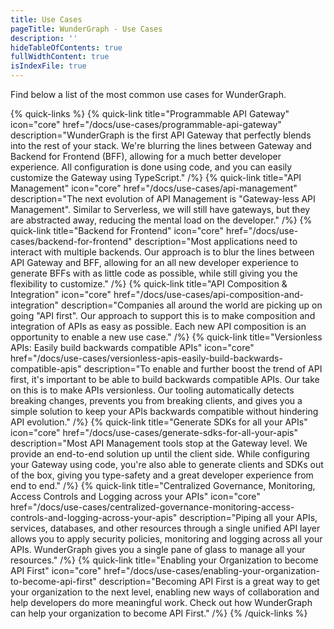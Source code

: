 ```yaml
---
title: Use Cases
pageTitle: WunderGraph - Use Cases
description: ''
hideTableOfContents: true
fullWidthContent: true
isIndexFile: true
---
```


Find below a list of the most common use cases for WunderGraph.

{% quick-links %}
{% quick-link title="Programmable API Gateway" icon="core" href="/docs/use-cases/programmable-api-gateway" description="WunderGraph is the first API Gateway that perfectly blends into the rest of your stack. We're blurring the lines between Gateway and Backend for Frontend (BFF), allowing for a much better developer experience. All configuration is done using code, and you can easily customize the Gateway using TypeScript." /%}
{% quick-link title="API Management" icon="core" href="/docs/use-cases/api-management" description="The next evolution of API Management is \"Gateway-less API Management\". Similar to Serverless, we will still have gateways, but they are abstracted away, reducing the mental load on the developer." /%}
{% quick-link title="Backend for Frontend" icon="core" href="/docs/use-cases/backend-for-frontend" description="Most applications need to interact with multiple backends. Our approach is to blur the lines between API Gateway and BFF, allowing for an all new developer experience to generate BFFs with as little code as possible, while still giving you the flexibility to customize." /%}
{% quick-link title="API Composition & Integration" icon="core" href="/docs/use-cases/api-composition-and-integration" description="Companies all around the world are picking up on going \"API first\". Our approach to support this is to make composition and integration of APIs as easy as possible. Each new API composition is an opportunity to enable a new use case." /%}
{% quick-link title="Versionless APIs: Easily build backwards compatible APIs" icon="core" href="/docs/use-cases/versionless-apis-easily-build-backwards-compatible-apis" description="To enable and further boost the trend of API first, it's important to be able to build backwards compatible APIs. Our take on this is to make APIs versionless. Our tooling automatically detects breaking changes, prevents you from breaking clients, and gives you a simple solution to keep your APIs backwards compatible without hindering API evolution." /%}
{% quick-link title="Generate SDKs for all your APIs" icon="core" href="/docs/use-cases/generate-sdks-for-all-your-apis" description="Most API Management tools stop at the Gateway level. We provide an end-to-end solution up until the client side. While configuring your Gateway using code, you're also able to generate clients and SDKs out of the box, giving you type-safety and a great developer experience from end to end." /%}
{% quick-link title="Centralized Governance, Monitoring, Access Controls and Logging across your APIs" icon="core" href="/docs/use-cases/centralized-governance-monitoring-access-controls-and-logging-across-your-apis" description="Piping all your APIs, services, databases, and other resources through a single unified API layer allows you to apply security policies, monitoring and logging across all your APIs. WunderGraph gives you a single pane of glass to manage all your resources." /%}
{% quick-link title="Enabling your Organization to become API First" icon="core" href="/docs/use-cases/enabling-your-organization-to-become-api-first" description="Becoming API First is a great way to get your organization to the next level, enabling new ways of collaboration and help developers do more meaningful work. Check out how WunderGraph can help your organization to become API First." /%}
{% /quick-links %}
